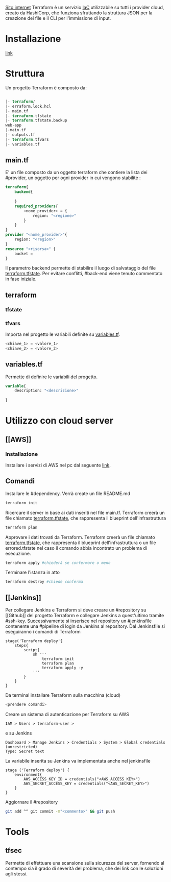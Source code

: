 [Sito internet](https://www.terraform.io/)
Terraform è un servizio [IaC](<Cloud Server#IaC>) utilizzabile su tutti i provider cloud, creato da HashiCorp, che funziona sfruttando la struttura JSON per la creazione dei file e il CLI per l'immissione di input.
# Installazione
[link](https://developer.hashicorp.com/terraform/tutorials/aws-get-started/install-cli)

# Struttura
Un progetto Terraform è composto da:
```Terraform

|- terraform/
|- erraform.lock.hcl
|- main.tf
|- terraform.tfstate
|- terraform.tfstate.backup
web-app
|-main.tf
|- outputs.tf
|- terraform.tfvars
|- variables.tf
```
## main.tf
E' un file composto da un oggetto terraform che contiere la lista dei #provider, un oggetto per ogni provider in cui vengono stabilite :
```main.tf
terraform{
	backend{
		
	}
	required_providers{
		<nome_provider> = {
			region: "<regione>"
		}
	}
}
provider "<nome_provider>"{
	region: "<region>"
}
resource "<risorsa>" {
	bucket = 
}
```
Il parametro backend permette di stabilire il luogo di salvataggio del file [terraform.tfstate](#tfstate). Per evitare conflitti, #back-end viene tenuto commentato in fase iniziale.
## terraform
### tfstate

### tfvars
Importa nel progetto le variabili definite su [variables.tf](#variables.tf).
```terraform.tfvars
<chiave_1> = <valore_1>
<chiave_2> = <valore_2>
```
## variables.tf
Permette di definire le variabili del progetto.
```variables.tf
variable{
	description: "<descrizione>"
	
}
```
# Utilizzo con cloud server
## [[AWS]]
### Installazione
Installare i servizi di AWS nel pc dal seguente [link](https://docs.aws.amazon.com/cli/latest/userguide/getting-started-install.html).

## Comandi
Installare le #dependency. Verrà create un file README.md
```sh
terraform init
```
Ricercare il server in base ai dati inseriti nel file main.tf. Terraform creerà un file chiamato [terraform.tfstate](#terraform.tfstate), che rappresenta il blueprint dell'infrastruttura
```sh
terraform plan
```
Approvare i dati trovati da Terraform. Terraform creerà un file chiamato [terraform.tfstate](#terraform.tfstate), che rappresenta il blueprint dell'infrastruttura o un file errored.tfstate nel caso il comando abbia incontrato un problema di esecuzione.
```sh
terraform apply #chiederà se confermare o meno
```
Terminare l'istanza in atto
```sh
terraform destroy #chiede conferma
```

## [[Jenkins]]
Per collegare Jenkins e Terraform si deve creare un #repository su [[Github]] del progetto Terraform e collegare Jenkins a quest'ultimo tramite #ssh-key.
Successivamente si inserisce nel repository un #jenkinsfile contenente una #pipeline di login da Jenkins al repository.
Dal Jenkinsfile si eseguiranno i comandi di Terraform
```jenkinsfile
stage('Terraform deploy'{
	steps{
		script{
			sh '''
				terraform init
				terraform plan
				terraform apply -y
			'''
		}
	}
}
```
Da terminal installare Terraform sulla macchina (cloud)
```sh
<prendere comandi>
```
Creare un sistema di autenticazione per Terraform su AWS
```Percorso
IAM > Users > terraform-user > 
```
e su Jenkins
```Percorso
Dashboard > Manage Jenkins > Credentials > System > Global credentials (unrestricted)
Type: Secret text
```
La variabile inserita su Jenkins va implementata anche nel jenkinsfile
```jenkinsfile
stage ('Terraform deploy') {
	environment{
		AWS_ACCESS_KEY_ID = credentials("<AWS_ACCESS_KEY>")
		AWS_SECRET_ACCESS_KEY = credentials("<AWS_SECRET_KEY>")
	}
}
```
Aggiornare il #repository 
```sh
git add ^^ git commit -m"<commento>" && git push
```

# Tools
## tfsec
Permette di effettuare una scansione sulla sicurezza del server, fornendo al contempo sia il grado di severità del problema, che dei link con le soluzioni agli stessi.
